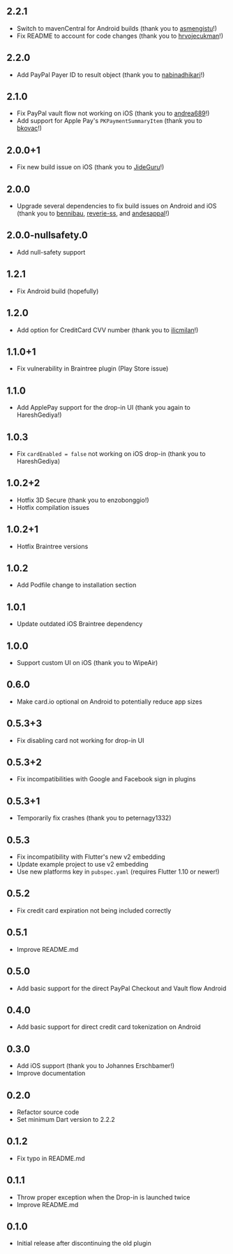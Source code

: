 ## 2.2.1

* Switch to mavenCentral for Android builds (thank you to [asmengistu](https://github.com/asmengistu)!)
* Fix README to account for code changes (thank you to [hrvojecukman](https://github.com/hrvojecukman)!)

## 2.2.0

* Add PayPal Payer ID to result object (thank you to [nabinadhikari](https://github.com/nabinadhikari)!)

## 2.1.0
* Fix PayPal vault flow not working on iOS (thank you to [andrea689](https://github.com/andrea689)!)
* Add support for Apple Pay's `PKPaymentSummaryItem` (thank you to [bkovac](https://github.com/bkovac)!)

## 2.0.0+1

* Fix new build issue on iOS (thank you to [JideGuru](https://github.com/JideGuru)!)

## 2.0.0

* Upgrade several dependencies to fix build issues on Android and iOS (thank you to [bennibau](https://github.com/bennibau), [reverie-ss](https://github.com/reverie-ss), and [andesappal](https://github.com/andesappal)!)

## 2.0.0-nullsafety.0

* Add null-safety support

## 1.2.1

* Fix Android build (hopefully)

## 1.2.0

* Add option for CreditCard CVV number (thank you to [ilicmilan](https://github.com/ilicmilan)!)

## 1.1.0+1

* Fix vulnerability in Braintree plugin (Play Store issue)

## 1.1.0

* Add ApplePay support for the drop-in UI (thank you again to HareshGediya!)

## 1.0.3

* Fix `cardEnabled = false` not working on iOS drop-in (thank you to HareshGediya)

## 1.0.2+2

* Hotfix 3D Secure (thank you to enzobonggio!)
* Hotfix compilation issues

## 1.0.2+1

* Hotfix Braintree versions

## 1.0.2

* Add Podfile change to installation section

## 1.0.1

* Update outdated iOS Braintree dependency

## 1.0.0

* Support custom UI on iOS (thank you to WipeAir)

## 0.6.0

* Make card.io optional on Android to potentially reduce app sizes

## 0.5.3+3

* Fix disabling card not working for drop-in UI

## 0.5.3+2

* Fix incompatibilities with Google and Facebook sign in plugins

## 0.5.3+1

* Temporarily fix crashes (thank you to peternagy1332)

## 0.5.3

* Fix incompatibility with Flutter's new v2 embedding
* Update example project to use v2 embedding
* Use new platforms key in `pubspec.yaml` (requires Flutter 1.10 or newer!)

## 0.5.2

* Fix credit card expiration not being included correctly

## 0.5.1

* Improve README.md

## 0.5.0

* Add basic support for the direct PayPal Checkout and Vault flow Android

## 0.4.0

* Add basic support for direct credit card tokenization on Android

## 0.3.0

* Add iOS support (thank you to Johannes Erschbamer!)
* Improve documentation

## 0.2.0

* Refactor source code
* Set minimum Dart version to 2.2.2

## 0.1.2

* Fix typo in README.md

## 0.1.1

* Throw proper exception when the Drop-in is launched twice
* Improve README.md

## 0.1.0

* Initial release after discontinuing the old plugin
